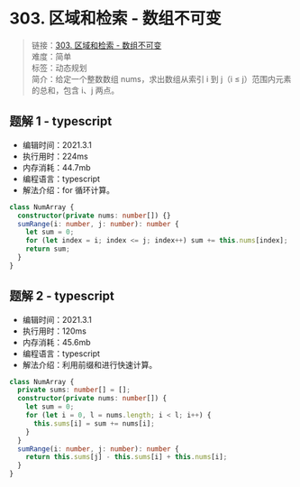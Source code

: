 # 303. 区域和检索 - 数组不可变

> 链接：[303. 区域和检索 - 数组不可变](https://leetcode-cn.com/problems/range-sum-query-immutable/)  
> 难度：简单  
> 标签：动态规划  
> 简介：给定一个整数数组 nums，求出数组从索引 i 到 j（i ≤ j）范围内元素的总和，包含 i、j 两点。

## 题解 1 - typescript

- 编辑时间：2021.3.1
- 执行用时：224ms
- 内存消耗：44.7mb
- 编程语言：typescript
- 解法介绍：for 循环计算。

```typescript
class NumArray {
  constructor(private nums: number[]) {}
  sumRange(i: number, j: number): number {
    let sum = 0;
    for (let index = i; index <= j; index++) sum += this.nums[index];
    return sum;
  }
}
```

## 题解 2 - typescript

- 编辑时间：2021.3.1
- 执行用时：120ms
- 内存消耗：45.6mb
- 编程语言：typescript
- 解法介绍：利用前缀和进行快速计算。

```typescript
class NumArray {
  private sums: number[] = [];
  constructor(private nums: number[]) {
    let sum = 0;
    for (let i = 0, l = nums.length; i < l; i++) {
      this.sums[i] = sum += nums[i];
    }
  }
  sumRange(i: number, j: number): number {
    return this.sums[j] - this.sums[i] + this.nums[i];
  }
}
```
